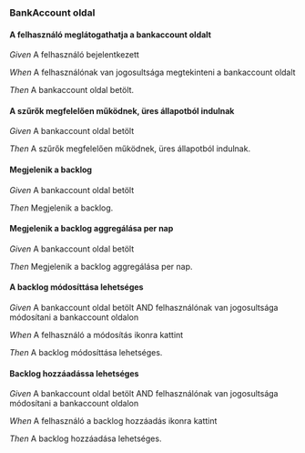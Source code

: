 ### BankAccount oldal


#### A felhasználó meglátogathatja a bankaccount oldalt

_Given_ A felhasználó bejelentkezett

_When_ A felhasználónak van jogosultsága megtekinteni a bankaccount oldalt

_Then_ A bankaccount oldal betölt.

#### A szűrők megfelelően működnek, üres állapotból indulnak

_Given_ A bankaccount oldal betölt

_Then_ A szűrők megfelelően működnek, üres állapotból indulnak.

#### Megjelenik a backlog

_Given_ A bankaccount oldal betölt

_Then_ Megjelenik a backlog.

#### Megjelenik a backlog aggregálása per nap

_Given_ A bankaccount oldal betölt

_Then_ Megjelenik a backlog aggregálása per nap.

#### A backlog módosíttása lehetséges

_Given_ A bankaccount oldal betölt AND felhasználónak van jogosultsága módosítani a bankaccount oldalon

_When_ A felhasználó a módosítás ikonra kattint

_Then_ A backlog módosíttása lehetséges.

#### Backlog hozzáadássa lehetséges

_Given_ A bankaccount oldal betölt AND felhasználónak van jogosultsága módosítani a bankaccount oldalon

_When_ A felhasználó a backlog hozzáadás ikonra kattint

_Then_ A backlog hozzáadása lehetséges.
